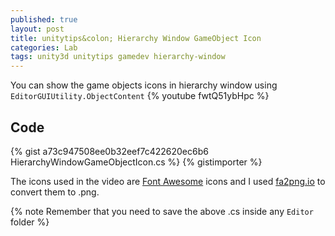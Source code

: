 ```yaml
---
published: true
layout: post
title: unitytips&colon; Hierarchy Window GameObject Icon
categories: Lab
tags: unity3d unitytips gamedev hierarchy-window
---
```

You can show the game objects icons in hierarchy window using `EditorGUIUtility.ObjectContent`
{% youtube fwtQ51ybHpc %}

## Code
{% gist a73c947508ee0b32eef7c422620ec6b6 HierarchyWindowGameObjectIcon.cs %}
{% gistimporter %}

The icons used in the video are [Font Awesome](https://fontawesome.com/icons) icons and I used [fa2png.io](http://fa2png.io/) to convert them to .png.

{% note Remember that you need to save the above .cs inside any `Editor` folder %}